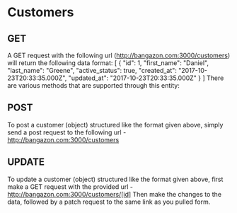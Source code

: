 # Customers

## GET

A GET request with the following url (http://bangazon.com:3000/customers) will return the following data format:
[
  {
  "id": 1,
  "first_name": "Daniel",
  "last_name": "Greene",
  "active_status": true,
  "created_at": "2017-10-23T20:33:35.000Z",
  "updated_at": "2017-10-23T20:33:35.000Z"
}
]
There are various methods that are supported through this entity:

## POST


To post a customer (object) structured like the format given above, simply send a post request to the following url - 
http://bangazon.com:3000/customers

## UPDATE

To update a customer (object) structured like the format given above, first make a GET request with the provided url - 
http://bangazon.com:3000/customers/[id]
Then make the changes to the data, followed by a patch request to the same link as you pulled form.